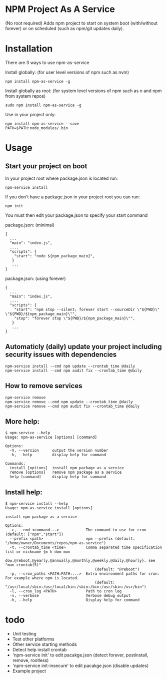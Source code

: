 # NPM Project As A Service
(No root required) Adds npm project to start on system boot (with/without forever) or on scheduled (such as npm/git updates daily). 

# Installation

There are 3 ways to use npm-as-service

Install globally: (for user level versions of npm such as nvm)
````
npm install npm-as-service -g
````

Install globally as root: (for system level versions of npm such as n and npm from system repos)
````
sudo npm install npm-as-service -g
````

Use in your project only:
````
npm install npm-as-service --save
PATH=$PATH:node_modules/.bin
````
# Usage

## Start your project on boot

In your project root where package.json is located run:
````
npm-service install
````

If you don't have a package.json in your project root you can run:
````
npm init
````

You must then edit your package.json to specify your start command

package.json: (minimal)
```
{
  ...
  "main": "index.js",
  ....
  "scripts": {
    "start": "node ${npm_package_main}",
   }
   ...
}
```

package.json:  (using forever)
```
{
  ...
  "main": "index.js",
  ....
  "scripts": {
    "start": "npm stop --silent; forever start --sourceDir \"${PWD}\" \"${PWD}/${npm_package_main}\"",
    "stop": "forever stop \"${PWD}/${npm_package_main}\"",
   }
   ...
}
```
## Automaticly (daily) update your project including security issues with dependencies
```
npm-service install --cmd npm update --crontab_time @daily
npm-service install --cmd npm audit fix --crontab_time @daily
```

## How to remove services
```
npm-service remove
npm-service remove --cmd npm update --crontab_time @daily
npm-service remove --cmd npm audit fix --crontab_time @daily
```

## More help:
```
$ npm-service --help
Usage: npm-as-service [options] [command]

Options:
  -V, --version      output the version number
  -h, --help         display help for command

Commands:
  install [options]  install npm package as a service
  remove [options]   remove npm package as a service
  help [command]     display help for command
```

## Install help:
```
$ npm-service install --help
Usage: npm-as-service install [options]

install npm package as a service

Options:
  -c, --cmd <command...>            The command to use for cron (default: ["npm","start"])
  --prefix <path>                   npm --prefix (default: "/home/owner/Documents/repos/npm-as-service")
  -t, --crontab_time <time>         Comma separated time specification list or nickname {m h dom mon 
                                        dow,@reboot,@yearly,@annually,@monthly,@weekly,@daily,@hourly}. see "man crontab(5)" 
                                        (default: "@reboot")
  -p, --cron_paths <PATH:PATH:...>  Extra environment paths for cron. For example where npm is located. 
                                        (default: "/usr/local/sbin:/usr/local/bin:/sbin:/bin:/usr/sbin:/usr/bin")
  -l, --cron_log <PATH>             Path to cron log
  -v, --verbose                     Verbose debug output
  -h, --help                        Display help for command
```


# todo
- Unit testing
- Test other platforms
- Other service starting methods
- Detect help install crontab
- 'npm-service init' to edit pacakge.json (detect forever, postinstall, remove, rootless)
- 'npm-service init-insecure' to edit pacakge.json (disable updates)
- Example project
